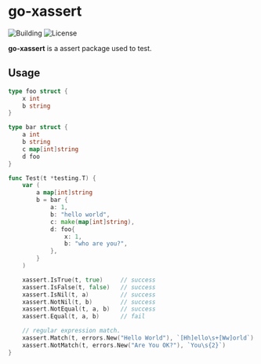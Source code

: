 # go-xassert

![Building](https://img.shields.io/badge/building-passing-green.svg)
![License](https://img.shields.io/badge/license-MIT-blue.svg)

**go-xassert** is a assert package used to test.


## Usage

```go
type foo struct {
    x int
    b string
}

type bar struct {
    a int
    b string
    c map[int]string
    d foo
}

func Test(t *testing.T) {
    var (
        a map[int]string
        b = bar {
            a: 1,
            b: "hello world",
            c: make(map[int]string),
            d: foo{
                x: 1,
                b: "who are you?",
            },
        }
    )

    xassert.IsTrue(t, true)     // success
    xassert.IsFalse(t, false)   // success
    xassert.IsNil(t, a)         // success
    xassert.NotNil(t, b)        // success
    xassert.NotEqual(t, a, b)   // success
    xassert.Equal(t, a, b)      // fail

    // regular expression match.
	xassert.Match(t, errors.New("Hello World"), `[Hh]ello\s+[Ww]orld`)
	xassert.NotMatch(t, errors.New("Are You OK?"), `You\s{2}`)
}

```
